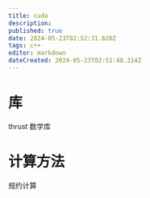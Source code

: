 ```yaml
---
title: cuda
description: 
published: true
date: 2024-05-23T02:52:31.620Z
tags: c++
editor: markdown
dateCreated: 2024-05-23T02:51:48.314Z
---
```


# 库
thrust 数学库

# 计算方法
规约计算